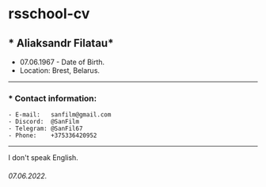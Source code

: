 # rsschool-cv
## * Aliaksandr Filatau*
  + 07.06.1967 - Date of Birth.
  + Location: Brest, Belarus.

----------
### * Contact information:
    - E-mail:   sanfilm@gmail.com
    - Discord:  @SanFilm
    - Telegram: @SanFil67
    - Phone:    +375336420952

----------

I don't speak English.
###### 07.06.2022.